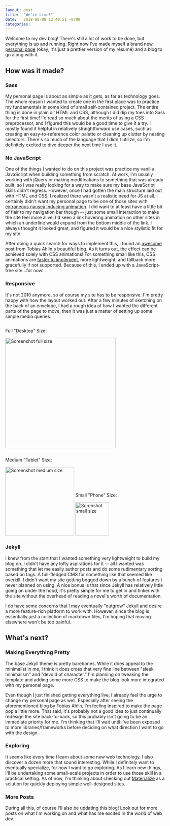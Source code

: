 ```yaml
---
layout: post
title:  "We're Live!"
date:   2018-08-08 12:40:51 -0700
categories: 
---
```


Welcome to my dev blog! There's still a lot of work to be done, but everything is up and running. Right now I've made myself a brand new [personal page](https://jcng.github.io/) (okay, it's just a prettier version of my r&eacute;sum&eacute;) and a blog to go along with it.

## How was it made?

### Sass
My personal page is about as simple as it gets, as far as technology goes. The whole reason I wanted to create one in the first place was to practice my fundamentals in some kind of small self-contained project. The entire thing is done in plain ol' HTML and CSS, although I did dip my toes into Sass for the first time! I'd read so much about the merits of using a CSS preprocessor, and I figured this would be a good time to give it a try. I mostly found it helpful in relatively straightforward use cases, such as creating an easy-to-reference color palette or cleaning up clutter by nesting selectors. There's so much of the language that I didn't utilize, so I'm definitely excited to dive deeper the next time I use it.
<!--break-->

### No JavaScript
One of the things I wanted to do on this project was practice my vanilla JavaScript when building something from scratch. At work, I'm usually working with jQuery or making modifications to something that was already built, so I was really looking for a way to make sure my base JavaScript skills didn't regress. However, once I had gotten the main structure laid out with HTML and CSS, I realized there wasn't a realistic need for JS at all. I certainly didn't want my personal page to be one of those sites with [extraneous nausea inducing animation](https://alistapart.com/article/designing-safer-web-animation-for-motion-sensitivity). I did want to at least have a little bit of flair to my navigation bar though -- just some small interaction to make the site feel more alive. I'd seen a link hovering animation on other sites in which an underline would expand from the bottom middle of the link. I always thought it looked great, and figured it would be a nice stylistic fit for my site.

After doing a quick search for ways to implement this, I found an [awesome post](http://tobiasahlin.com/blog/css-trick-animating-link-underlines/) from Tobias Ahlin's beautiful blog. As it turns out, the effect can be achieved solely with CSS animations! For something small like this, CSS animations are [faster to implement](https://developers.google.com/web/fundamentals/design-and-ux/animations/css-vs-javascript), more lightweight, and fallback more gracefully if not supported. Because of this, I ended up with a JavaScript-free site...for now!

### Responsive
It's not 2010 anymore, so of course my site has to be responsive. I'm pretty happy with how the layout worked out. After a few minutes of sketching on the back of an envelope, I had a rough idea of how I wanted the different parts of the page to move, then it was just a matter of setting up some simple media queries.

<div style="display: inline-block;">
  <p>Full "Desktop" Size:</p>

  <a href="/blog/images/screenshots/personal-large.png" target="_blank"><img class="postImg" src="/blog/images/screenshots/personal-large.png" alt="Screenshot full size" style="width: 348px;"></a>
</div>

<div style="display: inline-block;">
  <p>Medium "Tablet" Size:</p>

  <img class="postImg" src="/blog/images/screenshots/personal-medium.png" alt="Screenshot medium size" style="width: 217px;">
</div>

<div style="display: inline-block;">
  <p>Small "Phone" Size:</p>

  <img class="postImg" src="/blog/images/screenshots/personal-small.png" alt="Screnshot small size" style="width: 106px;">
</div>

### Jekyll
I knew from the start that I wanted something very lightweight to build my blog on. I didn't have any lofty aspirations for it -- all I wanted was something that let me easily author posts and do some rudimentary sorting based on tags. A full-fledged CMS for something like that seemed like overkill. I didn't want my site getting bogged down by a bunch of features I never planned on using. A nice bonus is that since Jekyll has relatively little going on under the hood, it's pretty simple for me to get in and tinker with the site without the overhead of reading a novel's worth of documentation.

I do have some concerns that I may eventually "outgrow" Jekyll and desire a more feature-rich platform to work with. However, since the blog is essentially just a collection of markdown files, I'm hoping that moving elsewhere won't be too painful.

## What's next?

### Making Everything Pretty

The base Jekyll theme is pretty barebones. While it does appeal to the minimalist in me, I think it does cross that very fine line between "sleek minimalism" and "devoid of character." I'm planning on tweaking the template and adding some more CSS to make the blog look more integrated with my personal page.

Even though I just finished getting everything live, I already feel the urge to change my personal page as well. Especially after seeing the aforementioned blog by Tobias Ahlin, I'm feeling inspired to make the page pop a little more. That said, it's probably not a good idea to just continually redesign the site back-to-back, so this probably isn't going to be an immediate priority for me. I'm thinking that I'll wait until I've been exposed to more libraries/frameworks before deciding on what direction I want to go with the design.

### Exploring

It seems like every time I learn about some new web technology, I also discover a dozen more that sound interesting. While I definitely want to eventually specialize, for now I want to go exploring. As I learn new things, I'll be undertaking some small-scale projects in order to use those skill in a practical setting. As of now, I'm thinking about checking out [Materialize](https://materializecss.com/) as a solution for quickly deploying simple well-designed sites.

### More Posts

During all this, of course I'll also be updating this blog! Look out for more posts on what I'm working on and what has me excited in the world of web dev.